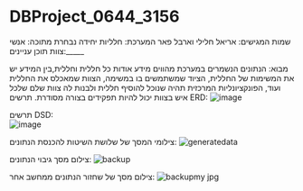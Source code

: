 # DBProject_0644_3156
שמות המגישים: אריאל חלילי וארבל פאר 
המערכת: חלליות
יחידה נבחרת מתוכה: אנשי צוות
תוכן עניינים:_____

מבוא: הנתונים הנשמרים במערכת מהווים מידע אודות כל חללית וחללית,בין המידע יש את המשימות של החללית, הציוד שמשתמשים בו במשימה, הצוות שמאכלס את החללית ועוד, הפונקציונליות המרכזית תהיה שנוכל להוסיף חללית ולבנות לה צוות שלם שלכל איש בצוות יכול להיות תפקידים בצורה מסודרת.
תרשים ERD:
![image](https://github.com/user-attachments/assets/5a86de33-3d97-40b5-b0f8-999eb83ffdb3)

תרשים DSD:                                                                                                                                                             
![image](https://github.com/user-attachments/assets/1c06c281-45df-4566-9dc6-ce1f51dc746f)

צילומי המסך של שלושת השיטות להכנסת הנתונים:
![generatedata](https://github.com/user-attachments/assets/bf98f4bf-fe5d-47dc-8db0-45776067b7ab)


צילום מסך גיבוי הנתונים:
![backup](https://github.com/user-attachments/assets/f35b84fc-30e0-47f5-a0c6-b001a4fcc011)

צילום מסך של שחזור הנתונים ממחשב אחר:
![backupmy jpg](https://github.com/user-attachments/assets/01d5ea52-34ff-4356-82ff-7b375e91166f)




